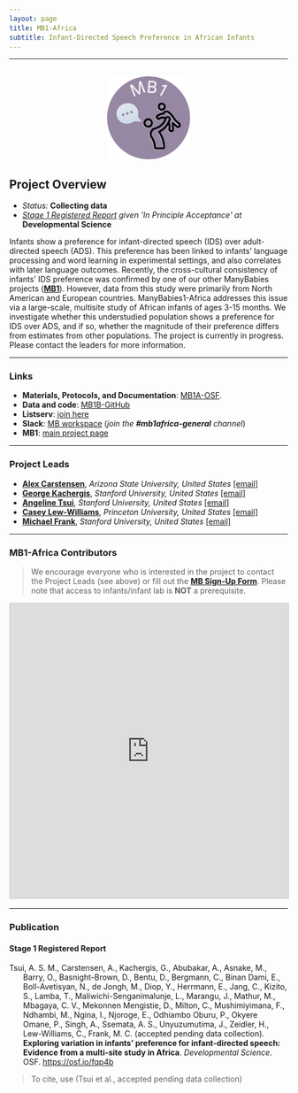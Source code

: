```yaml
---
layout: page
title: MB1-Africa
subtitle: Infant-Directed Speech Preference in African Infants
---
```


***

<div class="container">
  <div class="row justify-content-around">
    <div class="col-lg-4" align="center">
      <br>
      <img src="/assets/img/MB1_logo.png" width="150">
    </div>
    <div class="col-lg-8" align="left">
      <h2>Project Overview</h2>
      <ul>
        <li><i>Status:</i> <b>Collecting data</b></li>
        <li><i><a href="https://osf.io/fqp4b" target="_blank">Stage 1 Registered Report</a> given 'In Principle Acceptance' at</i> <b>Developmental Science</b></li>
      </ul>
    </div>
  </div>
</div>


<div class="flourish-embed" data-src="visualisation/2488103" style="float: right;" data-url="https://flo.uri.sh/visualisation/2488103/embed"><script src="https://public.flourish.studio/resources/embed.js"></script></div>

Infants show a preference for infant-directed speech (IDS) over adult-directed speech (ADS). This preference has been linked to infants’ language processing and word learning in experimental settings, and also correlates with later language outcomes. Recently, the cross-cultural consistency of infants’ IDS preference was confirmed by one of our other ManyBabies projects (<a href="{{site.baseurl}}/MB1/"><b>MB1</b></a>). However, data from this study were primarily from North American and European countries. ManyBabies1-Africa addresses this issue via a large-scale, multisite study of African infants of ages 3-15 months. We investigate whether this understudied population shows a preference for IDS over ADS, and if so, whether the magnitude of their preference differs from estimates from other populations. The project is currently in progress. Please contact the leaders for more information.


***
### Links  
* **Materials, Protocols, and Documentation**: [MB1A-OSF](https://osf.io/jgr79/).  
* **Data and code**: [MB1B-GitHub](https://github.com/manybabies/mb1b-analysis-public)
* **Listserv**: [join here](https://mailman.stanford.edu/mailman/listinfo/manybabies-africa)
* **Slack**: [MB workspace](https://join.slack.com/t/manybabies/shared_invite/zt-1frvx4ulh-b7ge7X6DY8Yl4HgBW1xBXQ) (*join the **#mb1africa-general** channel*)
* **MB1**: [main project page]({{site.baseurl}}/MB1/)


***
### Project Leads
* [**Alex Carstensen**](http://abcarstensen.com), *Arizona State University, United States* [[email]](mailto:abcarstensen@asu.edu)
* [**George Kachergis**](http://www.kachergis.com), *Stanford University, United States* [[email]](mailto:kachergis@stanford.edu)
* [**Angeline Tsui**](https://angelinetsui.github.io/), *Stanford University, United States* [[email]](mailto:angelinetsui@gmail.com)
* [**Casey Lew-Williams**](https://psych.princeton.edu/person/casey-lew-williams), *Princeton University, United States* [[email]](mailto:caseylw@princeton.edu)
* [**Michael Frank**]( https://web.stanford.edu/~mcfrank/), *Stanford University, United States* [[email]](mailto:mcfrank@stanford.edu)


***
### MB1-Africa Contributors

> We encourage everyone who is interested in the project to contact the Project Leads (see above) or fill out the [**MB Sign-Up Form**]({{site.baseurl}}/get_involved/). Please note that access to infants/infant lab is **NOT** a prerequisite.

<iframe class="airtable-embed" src="https://airtable.com/embed/appRoqMKzcK3NsXt4/shr4PCGtQxZjd2SUm?backgroundColor=blueDusty&viewControls=on" frameborder="0" onmousewheel="" width="100%" height="533" style="background: transparent; border: 1px solid #ccc;"></iframe>

***
### Publication

<h4>Stage 1 Registered Report</h4>
<p style="padding-left: 25px; text-indent: -25px">Tsui, A. S. M., Carstensen, A., Kachergis, G., Abubakar, A., Asnake, M., Barry, O., Basnight-Brown, D., Bentu, D., Bergmann, C., Binan Dami, E., Boll-Avetisyan, N., de Jongh, M., Diop, Y., Herrmann, E., Jang, C., Kizito, S., Lamba, T., Maliwichi-Senganimalunje, L., Marangu, J., Mathur, M., Mbagaya, C. V., Mekonnen Mengistie, D., Milton, C., Mushimiyimana, F., Ndhambi, M., Ngina, I., Njoroge, E., Odhiambo Oburu, P., Okyere Omane, P., Singh, A., Ssemata, A. S., Unyuzumutima, J., Zeidler, H., Lew-Williams, C., Frank, M. C. (accepted pending data collection). <b>Exploring variation in infants’ preference for infant-directed speech: Evidence from a multi-site study in Africa</b>. <i>Developmental Science</i>. OSF. <a href="https://osf.io/fqp4b" target="_blank">https://osf.io/fqp4b</a></p>

> To cite, use (Tsui et al., accepted pending data collection)